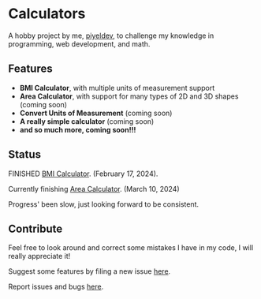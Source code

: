 # Calculators
A hobby project by me, <a href="github.com/piyeldev">piyeldev</a>, to challenge my knowledge in programming, web development, and math.

## Features
- **BMI Calculator**, with multiple units of measurement support
- **Area Calculator**, with support for many types of 2D and 3D  shapes (coming soon)
- **Convert Units of Measurement** (coming soon)
- **A really simple calculator** (coming soon)
- **and so much more, coming soon!!!**

## Status
FINISHED <a href="https://piyeldev.github.io/calculator/calculators/bmi-calc.html">BMI Calculator</a>. (February 17, 2024).

Currently finishing <a href="https://piyeldev.github.io/calculator/calculators/area-calc.html">Area Calculator</a>. (March 10, 2024)

Progress' been slow, just looking forward to be consistent.
## Contribute
Feel free to look around and correct some mistakes I have in my code, I will really appreciate it! 

Suggest some features by filing a new issue <a href="https://github.com/piyeldev/calculator/issues/new">here</a>.

Report issues and bugs <a href="https://github.com/piyeldev/calculator/issues/new">here</a>.
